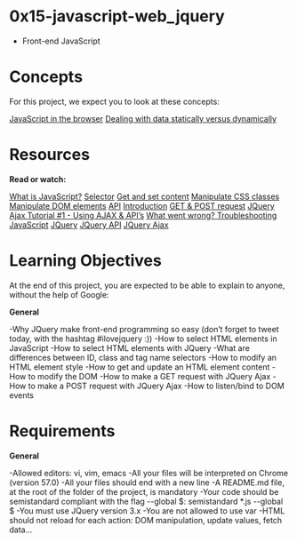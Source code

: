 # 0x15-javascript-web_jquery
- Front-end JavaScript

# Concepts
For this project, we expect you to look at these concepts:

[JavaScript in the browser](https://intranet.alxswe.com/concepts/3 "JavaScript in the browser")
[Dealing with data statically versus dynamically](https://intranet.alxswe.com/concepts/35 "Dealing with data statically versus dynamically")

# Resources

**Read or watch:**

[What is JavaScript?](https://developer.mozilla.org/en-US/docs/Learn/JavaScript/First_steps/What_is_JavaScript "What is JavaScript?")
[Selector](https://jquery-tutorial.net/selectors/using-elements-ids-and-classes/ "Selector")
[Get and set content](https://jquery-tutorial.net/dom-manipulation/getting-and-setting-content/ "Get and set content")
[Manipulate CSS classes](https://jquery-tutorial.net/dom-manipulation/getting-and-setting-css-classes/ "Manipulate CSS classes")
[Manipulate DOM elements](https://jquery-tutorial.net/dom-manipulation/the-append-and-prepend-methods/ "Manipulate DOM elements")
[API](https://oscarotero.com/jquery/ "API")
[Introduction](https://jquery-tutorial.net/ajax/introduction/ "Introduction")
[GET & POST request](https://jquery-tutorial.net/ajax/the-get-and-post-methods/ "GET & POST request")
[JQuery Ajax Tutorial #1 - Using AJAX & API’s](https://www.youtube.com/watch?v=fEYx8dQr_cQ "JQuery Ajax Tutorial #1 - Using AJAX & API’s")
[What went wrong? Troubleshooting JavaScript](https://developer.mozilla.org/en-US/docs/Learn/JavaScript/First_steps/What_went_wrong "What went wrong? Troubleshooting JavaScript")
[JQuery](https://jquery.com/ "JQuery")
[JQuery API](https://api.jquery.com/ "JQuery API")
[JQuery Ajax](https://learn.jquery.com/ajax/ "JQuery Ajax")

# Learning Objectives

At the end of this project, you are expected to be able to explain to anyone, without the help of Google:

**General**

-Why JQuery make front-end programming so easy (don’t forget to tweet today, with the hashtag #ilovejquery :))
-How to select HTML elements in JavaScript
-How to select HTML elements with JQuery
-What are differences between ID, class and tag name selectors
-How to modify an HTML element style
-How to get and update an HTML element content
-How to modify the DOM
-How to make a GET request with JQuery Ajax
-How to make a POST request with JQuery Ajax
-How to listen/bind to DOM events

# Requirements

**General**

-Allowed editors: vi, vim, emacs
-All your files will be interpreted on Chrome (version 57.0)
-All your files should end with a new line
-A README.md file, at the root of the folder of the project, is mandatory
-Your code should be semistandard compliant with the flag --global $: semistandard *.js --global $
-You must use JQuery version 3.x
-You are not allowed to use var
-HTML should not reload for each action: DOM manipulation, update values, fetch data…
